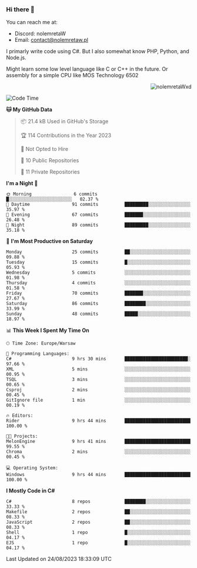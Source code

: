 ### Hi there 👋

You can reach me at:
 - Discord: nolemretaW
 - Email: contact@nolemretaw.pl
 
I primarly write code using C#. But I also somewhat know PHP, Python, and Node.js.

Might learn some low level language like C or C++ in the future. Or assembly for a simple CPU like MOS Technology 6502
 
<p align="right"><img src="https://komarev.com/ghpvc/?username=nolemretaWxd&amp;label=Profile%20views&amp;color=0e75b6&amp;style=flat" alt="nolemretaWxd" /></p>

<!--START_SECTION:waka-->
![Code Time](http://img.shields.io/badge/Code%20Time-64%20hrs%201%20min-blue)

**🐱 My GitHub Data** 

> 📦 21.4 kB Used in GitHub's Storage 
 > 
> 🏆 114 Contributions in the Year 2023
 > 
> 🚫 Not Opted to Hire
 > 
> 📜 10 Public Repositories 
 > 
> 🔑 11 Private Repositories 
 > 
**I'm a Night 🦉** 

```text
🌞 Morning                6 commits           █░░░░░░░░░░░░░░░░░░░░░░░░   02.37 % 
🌆 Daytime                91 commits          █████████░░░░░░░░░░░░░░░░   35.97 % 
🌃 Evening                67 commits          ███████░░░░░░░░░░░░░░░░░░   26.48 % 
🌙 Night                  89 commits          █████████░░░░░░░░░░░░░░░░   35.18 % 
```
📅 **I'm Most Productive on Saturday** 

```text
Monday                   25 commits          ██░░░░░░░░░░░░░░░░░░░░░░░   09.88 % 
Tuesday                  15 commits          █░░░░░░░░░░░░░░░░░░░░░░░░   05.93 % 
Wednesday                5 commits           ░░░░░░░░░░░░░░░░░░░░░░░░░   01.98 % 
Thursday                 4 commits           ░░░░░░░░░░░░░░░░░░░░░░░░░   01.58 % 
Friday                   70 commits          ███████░░░░░░░░░░░░░░░░░░   27.67 % 
Saturday                 86 commits          ████████░░░░░░░░░░░░░░░░░   33.99 % 
Sunday                   48 commits          █████░░░░░░░░░░░░░░░░░░░░   18.97 % 
```


📊 **This Week I Spent My Time On** 

```text
🕑︎ Time Zone: Europe/Warsaw

💬 Programming Languages: 
C#                       9 hrs 30 mins       ████████████████████████░   97.66 % 
XML                      5 mins              ░░░░░░░░░░░░░░░░░░░░░░░░░   00.95 % 
TSQL                     3 mins              ░░░░░░░░░░░░░░░░░░░░░░░░░   00.65 % 
Csproj                   2 mins              ░░░░░░░░░░░░░░░░░░░░░░░░░   00.45 % 
GitIgnore file           1 min               ░░░░░░░░░░░░░░░░░░░░░░░░░   00.19 % 

🔥 Editors: 
Rider                    9 hrs 44 mins       █████████████████████████   100.00 % 

🐱‍💻 Projects: 
MelonEngine              9 hrs 41 mins       █████████████████████████   99.55 % 
Chroma                   2 mins              ░░░░░░░░░░░░░░░░░░░░░░░░░   00.45 % 

💻 Operating System: 
Windows                  9 hrs 44 mins       █████████████████████████   100.00 % 
```

**I Mostly Code in C#** 

```text
C#                       8 repos             ████████░░░░░░░░░░░░░░░░░   33.33 % 
Makefile                 2 repos             ██░░░░░░░░░░░░░░░░░░░░░░░   08.33 % 
JavaScript               2 repos             ██░░░░░░░░░░░░░░░░░░░░░░░   08.33 % 
Shell                    1 repo              █░░░░░░░░░░░░░░░░░░░░░░░░   04.17 % 
EJS                      1 repo              █░░░░░░░░░░░░░░░░░░░░░░░░   04.17 % 
```




 Last Updated on 24/08/2023 18:33:09 UTC
<!--END_SECTION:waka-->
